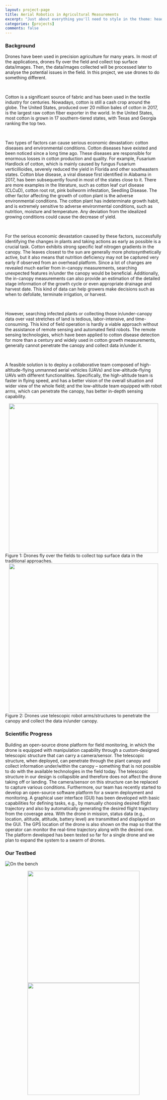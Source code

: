 ```yaml
---
layout: project-page
title: Aerial Robotics in Agricultural Measurements
excerpt: "Just about everything you'll need to style in the theme: headings, paragraphs, blockquotes, tables, code blocks, and more."
categories: [projects]
comments: false
---
```


### Background

Drones have been used in precision agriculture for many years. In most of the applications, drones fly over the field and collect top surface data/images. Then, the data/images collected will be processed later to analyse the potential issues in the field. In this project, we use drones to do something different.

<br />    

Cotton is a significant source of fabric and has been used in the textile industry for centuries. Nowadays, cotton is still a cash crop around the globe. The United States, produced over 20 million bales of cotton in 2017, is the largest raw cotton fiber exporter in the world. In the United States, most cotton is grown in 17 southern-tiered states, with Texas and Georgia ranking the top two.

<br />    

Two types of factors can cause serious economic devastation: cotton diseases and environmental conditions. Cotton diseases have existed and been noticed since a long time ago. These diseases are responsible for enormous losses in cotton production and quality. For example, Fusarium Hardlock of cotton, which is mainly caused by fungus Fusarium verticillioides, severely reduced the yield in Florida and other southeastern states. Cotton blue disease, a viral disease first identified in Alabama in 2017, has been subsequently found in most of the states close to it. There are more examples in the literature, such as cotton leaf curl disease (CLCuD), cotton root rot, pink bollworm infestation, Seedling Disease. The other factor affecting the growth of cotton plant is the adverse environmental conditions. The cotton plant has indeterminate growth habit, and is extremely sensitive to adverse environmental conditions, such as nutrition, moisture and temperature. Any deviation from the idealized growing conditions could cause the decrease of yield.

<br />    

For the serious economic devastation caused by these factors, successfully identifying the changes in plants and taking actions as early as possible is a crucial task. Cotton exhibits strong specific leaf nitrogen gradients in the canopy. The leaves closest to the sun are generally more photosynthetically active, but it also means that nutrition deficiency may not be captured very early if observed from an overhead platform. Since a lot of changes are revealed much earlier from in-canopy measurements, searching unexpected features in/under the canopy would be beneficial. Additionally, the in-canopy measurements can also provide an estimation of the detailed stage information of the growth cycle or even appropriate drainage and harvest date. This kind of data can help growers make decisions such as when to defoliate, terminate irrigation, or harvest.

<br />    

However, searching infected plants or collecting those in/under-canopy data over vast stretches of land is tedious, labor-intensive, and time-consuming. This kind of field operation is hardly a viable approach without the assistance of remote sensing and automated field robots. The remote sensing technologies, which have been applied to cotton disease detection for more than a century and widely used in cotton growth measurements, generally cannot penetrate the canopy and collect data in/under it.

<br />    

A feasible solution is to deploy a collaborative team composed of high-altitude-flying unmanned aerial vehicles (UAVs) and low-altitude-flying UAVs with different functionalities. Specifically, the high-altitude team is faster in flying speed, and has a better vision of the overall situation and wider view of the whole field; and the low-altitude team equipped with robot arms, which can penetrate the canopy, has better in-depth sensing capability.


<img style="display:block; margin-left: auto; margin-right: auto;" src="../../Pics/agriculture_measurement/Drone-over-plants.png" width="480">
Figure 1: Drones fly over the fields to collect top surface data in the traditional approaches.

<img style="display:block; margin-left: auto; margin-right: auto;" src="../../Pics/agriculture_measurement/Drone-with-arm-in-bush.png" width="480">
Figure 2: Drones use telescopic robot arms/structures to penetrate the canopy and collect the data in/under canopy.

### Scientific Progress

Building an open-source drone platform for field monitoring, in which the drone is equipped with manipulation capability through a custom-designed telescopic structure that can carry a camera/sensor. The telescopic structure, when deployed, can penetrate through the plant canopy and collect information under/within the canopy – something that is not possible to do with the available technologies in the field today. The telescopic structure in our design is collapsible and therefore does not affect the drone taking off or landing. The camera/sensor on this structure can be replaced to capture various conditions. Furthermore, our team has recently started to develop an open-source software platform for a swarm deployment and monitoring. A graphical user interface (GUI) has been developed with basic capabilities for defining tasks, e.g., by manually choosing desired flight trajectory and also by automatically generating the desired flight trajectory from the coverage area. With the drone in mission, status data (e.g., location, altitude, attitude, battery level) are transmitted and displayed on the GUI. The GPS location of the drone is also shown on the map so that the operator can monitor the real-time trajectory along with the desired one. The platform developed has been tested so far for a single drone and we plan to expand the system to a swarm of drones.

### Our Testbed

![On the bench](../../Pics/agriculture_measurement/OntheBench3.jpg)

<img style="display:block; margin-left: auto; margin-right: auto;" src="../../Pics/agriculture_measurement/PoleFold.png" width="360">

<img style="display:block; margin-left: auto; margin-right: auto;" src="../../Pics/agriculture_measurement/PoleUnfold.png" width="360">
